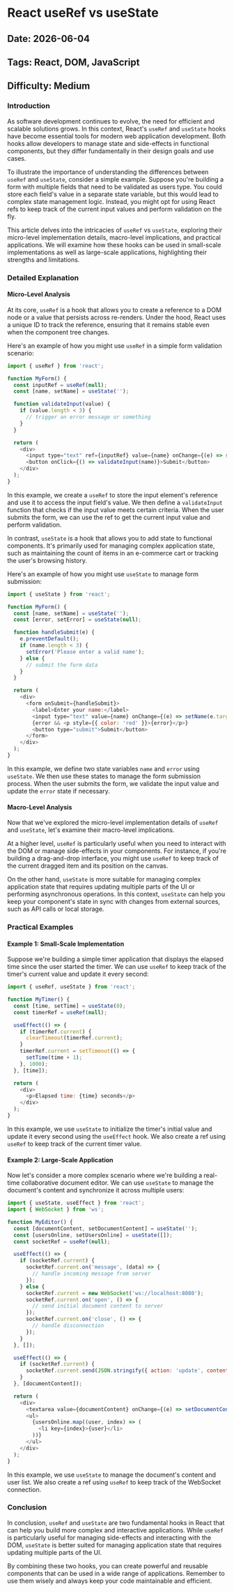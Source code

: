 # React useRef vs useState
## Date: 2026-06-04
## Tags: React, DOM, JavaScript
## Difficulty: Medium

### Introduction

As software development continues to evolve, the need for efficient and scalable solutions grows. In this context, React's `useRef` and `useState` hooks have become essential tools for modern web application development. Both hooks allow developers to manage state and side-effects in functional components, but they differ fundamentally in their design goals and use cases.

To illustrate the importance of understanding the differences between `useRef` and `useState`, consider a simple example. Suppose you're building a form with multiple fields that need to be validated as users type. You could store each field's value in a separate state variable, but this would lead to complex state management logic. Instead, you might opt for using React refs to keep track of the current input values and perform validation on the fly.

This article delves into the intricacies of `useRef` vs `useState`, exploring their micro-level implementation details, macro-level implications, and practical applications. We will examine how these hooks can be used in small-scale implementations as well as large-scale applications, highlighting their strengths and limitations.

### Detailed Explanation

#### Micro-Level Analysis

At its core, `useRef` is a hook that allows you to create a reference to a DOM node or a value that persists across re-renders. Under the hood, React uses a unique ID to track the reference, ensuring that it remains stable even when the component tree changes.

Here's an example of how you might use `useRef` in a simple form validation scenario:
```javascript
import { useRef } from 'react';

function MyForm() {
  const inputRef = useRef(null);
  const [name, setName] = useState('');

  function validateInput(value) {
    if (value.length < 3) {
      // trigger an error message or something
    }
  }

  return (
    <div>
      <input type="text" ref={inputRef} value={name} onChange={(e) => setName(e.target.value)} />
      <button onClick={() => validateInput(name)}>Submit</button>
    </div>
  );
}
```
In this example, we create a `useRef` to store the input element's reference and use it to access the input field's value. We then define a `validateInput` function that checks if the input value meets certain criteria. When the user submits the form, we can use the ref to get the current input value and perform validation.

In contrast, `useState` is a hook that allows you to add state to functional components. It's primarily used for managing complex application state, such as maintaining the count of items in an e-commerce cart or tracking the user's browsing history.

Here's an example of how you might use `useState` to manage form submission:
```javascript
import { useState } from 'react';

function MyForm() {
  const [name, setName] = useState('');
  const [error, setError] = useState(null);

  function handleSubmit(e) {
    e.preventDefault();
    if (name.length < 3) {
      setError('Please enter a valid name');
    } else {
      // submit the form data
    }
  }

  return (
    <div>
      <form onSubmit={handleSubmit}>
        <label>Enter your name:</label>
        <input type="text" value={name} onChange={(e) => setName(e.target.value)} />
        {error && <p style={{ color: 'red' }}>{error}</p>}
        <button type="submit">Submit</button>
      </form>
    </div>
  );
}
```
In this example, we define two state variables `name` and `error` using `useState`. We then use these states to manage the form submission process. When the user submits the form, we validate the input value and update the `error` state if necessary.

#### Macro-Level Analysis

Now that we've explored the micro-level implementation details of `useRef` and `useState`, let's examine their macro-level implications.

At a higher level, `useRef` is particularly useful when you need to interact with the DOM or manage side-effects in your components. For instance, if you're building a drag-and-drop interface, you might use `useRef` to keep track of the current dragged item and its position on the canvas.

On the other hand, `useState` is more suitable for managing complex application state that requires updating multiple parts of the UI or performing asynchronous operations. In this context, `useState` can help you keep your component's state in sync with changes from external sources, such as API calls or local storage.

### Practical Examples

#### Example 1: Small-Scale Implementation

Suppose we're building a simple timer application that displays the elapsed time since the user started the timer. We can use `useRef` to keep track of the timer's current value and update it every second:
```javascript
import { useRef, useState } from 'react';

function MyTimer() {
  const [time, setTime] = useState(0);
  const timerRef = useRef(null);

  useEffect(() => {
    if (timerRef.current) {
      clearTimeout(timerRef.current);
    }
    timerRef.current = setTimeout(() => {
      setTime(time + 1);
    }, 1000);
  }, [time]);

  return (
    <div>
      <p>Elapsed time: {time} seconds</p>
    </div>
  );
}
```
In this example, we use `useState` to initialize the timer's initial value and update it every second using the `useEffect` hook. We also create a ref using `useRef` to keep track of the current timer value.

#### Example 2: Large-Scale Application

Now let's consider a more complex scenario where we're building a real-time collaborative document editor. We can use `useState` to manage the document's content and synchronize it across multiple users:
```javascript
import { useState, useEffect } from 'react';
import { WebSocket } from 'ws';

function MyEditor() {
  const [documentContent, setDocumentContent] = useState('');
  const [usersOnline, setUsersOnline] = useState([]);
  const socketRef = useRef(null);

  useEffect(() => {
    if (socketRef.current) {
      socketRef.current.on('message', (data) => {
        // handle incoming message from server
      });
    } else {
      socketRef.current = new WebSocket('ws://localhost:8080');
      socketRef.current.on('open', () => {
        // send initial document content to server
      });
      socketRef.current.on('close', () => {
        // handle disconnection
      });
    }
  }, []);

  useEffect(() => {
    if (socketRef.current) {
      socketRef.current.send(JSON.stringify({ action: 'update', content: documentContent }));
    }
  }, [documentContent]);

  return (
    <div>
      <textarea value={documentContent} onChange={(e) => setDocumentContent(e.target.value)} />
      <ul>
        {usersOnline.map((user, index) => (
          <li key={index}>{user}</li>
        ))}
      </ul>
    </div>
  );
}
```
In this example, we use `useState` to manage the document's content and user list. We also create a ref using `useRef` to keep track of the WebSocket connection.

### Conclusion

In conclusion, `useRef` and `useState` are two fundamental hooks in React that can help you build more complex and interactive applications. While `useRef` is particularly useful for managing side-effects and interacting with the DOM, `useState` is better suited for managing application state that requires updating multiple parts of the UI.

By combining these two hooks, you can create powerful and reusable components that can be used in a wide range of applications. Remember to use them wisely and always keep your code maintainable and efficient.